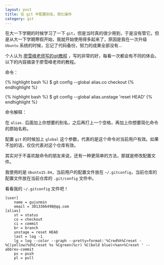 ```yaml
---
layout: post
title: 在 git 中配置别名，简化操作
category: git
---
```


在大一下学期的时候学习了一下 `git`，但是当时真的很少用到，于是没有管它。但是从大一下学期寒假开始，我就开始使用得多起来了，原因是我在一次升级 `Ubuntu` 系统的时候，忘记了代码备份，努力的成果全部没有...

个人认为 [廖雪峰老师写的git教程](http://www.liaoxuefeng.com/wiki/0013739516305929606dd18361248578c67b8067c8c017b000/001375234012342f90be1fc4d81446c967bbdc19e7c03d3000) ，写的非常的好，每看一次都会有不同的体会。以下的内容摘录于廖雪峰老师的教程。

命令：

{% highlight bash %}
    $ git config --global alias.co checkout
{% endhighlight %}

{% highlight bash %}
    $ git config --global alias.unstage 'reset HEAD'
{% endhighlight %}

命令解释：

在 `alias.` 后面加上你想要的别名，之后再打上一个空格，再加上你想要简化命令的原始名称。

配置 `git` 的时候加上 `global` 这个参数，代表的是这个命令对当前用户有效。如果不加的话，仅仅代表对这个仓库有效。

其实对于不喜欢敲命令的朋友来说，还有一种更简单的方法，那就是修改配置文件。

我使用的是 `Ubuntu15.04`，当前用户的配置文件放在 `~/.gitconfig`，当前仓库的配置文件放在当前仓库的 `.git/config` 文件中。

看看我的 `~/.gitconfig` 文件吧！

    [user]
        name = gujunmin
    	email = 3013366498@qq.com
    [alias]
    	st = status
    	co = checkout
    	ci = commit
    	br = branch
    	unstage = reset HEAD
    	last = log -1
    	lg = log --color --graph --pretty=format:'%Cred%h%Creset -%C(yellow)%d%Creset %s %Cgreen(%cr) %C(bold blue)<%an>%Creset ' --abbrev-commit
    	ps = push
    	pl = pull
